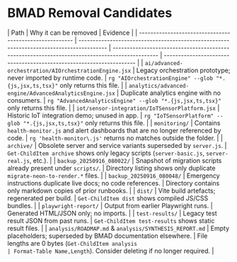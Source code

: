 # BMAD Removal Candidates

| Path                                                    | Why it can be removed                                                                    | Evidence                                                                                       |
| ------------------------------------------------------- | ---------------------------------------------------------------------------------------- | ---------------------------------------------------------------------------------------------- | -------------------------------------------------------------------- |
| `ai/advanced-orchestration/AIOrchestrationEngine.jsx`   | Legacy orchestration prototype; never imported by runtime code.                          | `rg "AIOrchestrationEngine" --glob "*.{js,jsx,ts,tsx}"` only returns this file.                |
| `analytics/advanced-engine/AdvancedAnalyticsEngine.jsx` | Duplicate analytics engine with no consumers.                                            | `rg "AdvancedAnalyticsEngine" --glob "*.{js,jsx,ts,tsx}"` only returns this file.              |
| `iot/sensor-integration/IoTSensorPlatform.jsx`          | Historic IoT integration demo; unused in app.                                            | `rg "IoTSensorPlatform" --glob "*.{js,jsx,ts,tsx}"` only returns this file.                    |
| `monitoring/`                                           | Contains `health-monitor.js` and alert dashboards that are no longer referenced by code. | `rg 'health-monitor\.js'` returns no matches outside the folder.                               |
| `archive/`                                              | Obsolete server and service variants superseded by `server.js`.                          | `Get-ChildItem archive` shows only legacy scripts (`server-basic.js`, `server-real.js`, etc.). |
| `backup_20250916_080022/`                               | Snapshot of migration scripts already present under `scripts/`.                          | Directory listing shows only duplicate `migrate-neon-to-render.*` files.                       |
| `backup_20250916_080048/`                               | Emergency instructions duplicate live docs; no code references.                          | Directory contains only markdown copies of prior runbooks.                                     |
| `dist/`                                                 | Vite build artefacts; regenerated per build.                                             | `Get-ChildItem dist` shows compiled JS/CSS bundles.                                            |
| `playwright-report/`                                    | Output from earlier Playwright runs.                                                     | Generated HTML/JSON only; no imports.                                                          |
| `test-results/`                                         | Legacy test result JSON from past runs.                                                  | `Get-ChildItem test-results` shows static result files.                                        |
| `analysis/ROADMAP.md` & `analysis/SYNTHESIS_REPORT.md`  | Empty placeholders; superseded by BMAD documentation elsewhere.                          | File lengths are 0 bytes (`Get-ChildItem analysis                                              | Format-Table Name,Length`). Consider deleting if no longer required. |
